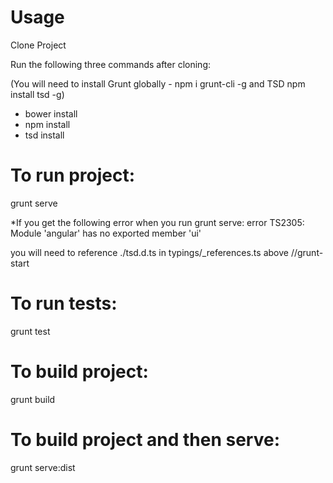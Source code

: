 Usage
=========================

Clone Project

Run the following three commands after cloning:

(You will need to install Grunt globally - npm i grunt-cli -g and TSD npm install tsd -g)

- bower install
- npm install
- tsd install 

To run project:
===============
grunt serve

*If you get the following error when you run grunt serve:
error TS2305: Module 'angular' has no exported member 'ui'

you will need to reference ./tsd.d.ts in typings/_references.ts above //grunt-start

To run tests:
===============
grunt test

To build project:
===============
grunt build

To build project and then serve:
===============
grunt serve:dist





